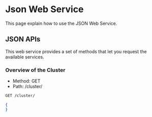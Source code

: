 Json Web Service
================

This page explain how to use the JSON Web Service.


JSON APIs
----------

This web service provides a set of methods that let you request the available services.

### Overview of the Cluster

- Method: GET
- Path: /cluster/

```bash
GET /cluster/
```

```json
{
}
```
